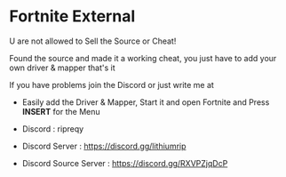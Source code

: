 # Fortnite External

U are not allowed to Sell the Source or Cheat! 

Found the source and made it a working cheat, you just have to add your own driver & mapper that's it

If you have problems join the Discord or just write me at

- Easily add the Driver & Mapper, Start it and open Fortnite and Press **INSERT** for the Menu


- Discord : ripreqy
- Discord Server : https://discord.gg/lithiumrip
- Discord Source Server : https://discord.gg/RXVPZjqDcP
